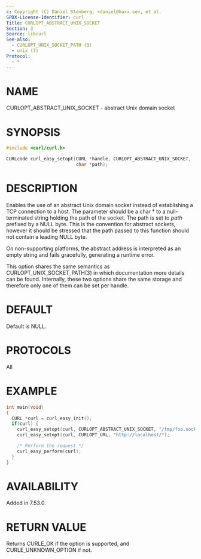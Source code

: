 ```yaml
---
c: Copyright (C) Daniel Stenberg, <daniel@haxx.se>, et al.
SPDX-License-Identifier: curl
Title: CURLOPT_ABSTRACT_UNIX_SOCKET
Section: 3
Source: libcurl
See-also:
  - CURLOPT_UNIX_SOCKET_PATH (3)
  - unix (7)
Protocol:
  - *
---
```


# NAME

CURLOPT_ABSTRACT_UNIX_SOCKET - abstract Unix domain socket

# SYNOPSIS

~~~c
#include <curl/curl.h>

CURLcode curl_easy_setopt(CURL *handle, CURLOPT_ABSTRACT_UNIX_SOCKET,
                          char *path);
~~~

# DESCRIPTION

Enables the use of an abstract Unix domain socket instead of establishing a
TCP connection to a host. The parameter should be a char * to a
null-terminated string holding the path of the socket. The path is set to
*path* prefixed by a NULL byte. This is the convention for abstract
sockets, however it should be stressed that the path passed to this function
should not contain a leading NULL byte.

On non-supporting platforms, the abstract address is interpreted as an empty
string and fails gracefully, generating a runtime error.

This option shares the same semantics as CURLOPT_UNIX_SOCKET_PATH(3) in
which documentation more details can be found. Internally, these two options
share the same storage and therefore only one of them can be set per handle.

# DEFAULT

Default is NULL.

# PROTOCOLS

All

# EXAMPLE

~~~c
int main(void)
{
  CURL *curl = curl_easy_init();
  if(curl) {
    curl_easy_setopt(curl, CURLOPT_ABSTRACT_UNIX_SOCKET, "/tmp/foo.sock");
    curl_easy_setopt(curl, CURLOPT_URL, "http://localhost/");

    /* Perform the request */
    curl_easy_perform(curl);
  }
}
~~~

# AVAILABILITY

Added in 7.53.0.

# RETURN VALUE

Returns CURLE_OK if the option is supported, and CURLE_UNKNOWN_OPTION if not.
